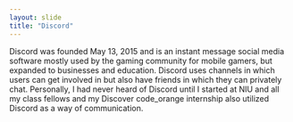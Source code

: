 ```yaml
---
layout: slide
title: "Discord"
---
```

Discord was founded May 13, 2015 and is an instant message social media software mostly used by the gaming community for mobile gamers, but expanded to businesses and education. Discord uses channels in which users can get involved in but also have friends in which they can privately chat. 
Personally, I had never heard of Discord until I started at NIU and all my class fellows and my Discover code_orange internship also utilized Discord as a way of communication.
